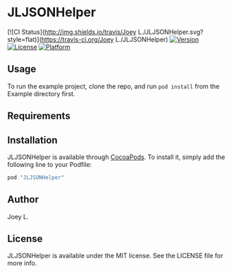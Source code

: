 # JLJSONHelper

[![CI Status](http://img.shields.io/travis/Joey L./JLJSONHelper.svg?style=flat)](https://travis-ci.org/Joey L./JLJSONHelper)
[![Version](https://img.shields.io/cocoapods/v/JLJSONHelper.svg?style=flat)](http://cocoapods.org/pods/JLJSONHelper)
[![License](https://img.shields.io/cocoapods/l/JLJSONHelper.svg?style=flat)](http://cocoapods.org/pods/JLJSONHelper)
[![Platform](https://img.shields.io/cocoapods/p/JLJSONHelper.svg?style=flat)](http://cocoapods.org/pods/JLJSONHelper)

## Usage

To run the example project, clone the repo, and run `pod install` from the Example directory first.

## Requirements

## Installation

JLJSONHelper is available through [CocoaPods](http://cocoapods.org). To install
it, simply add the following line to your Podfile:

```ruby
pod "JLJSONHelper"
```

## Author

Joey L.

## License

JLJSONHelper is available under the MIT license. See the LICENSE file for more info.
